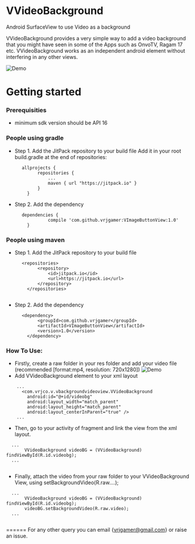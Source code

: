 # VVideoBackground
Android SurfaceView to use Video as a background

VVideoBackground provides a very simple way to add a video background that you might have seen in some of the Apps such as OnvoTV, Ragam 17 etc. VVideoBackground works as an independent android element without interfering in any other views. 

![Demo](https://github.com/vrjgamer/VVideoBackground/blob/master/demo.gif)

Getting started
======

### Prerequisities
* minimum sdk version should be API 16


###  People using gradle
* Step 1. Add the JitPack repository to your build file
Add it in your root build.gradle at the end of repositories:
```
      allprojects {
    		repositories {
    			...
    			maven { url "https://jitpack.io" }
    		}
    	}
```
    
* Step 2. Add the dependency
```
      dependencies {
    	        compile 'com.github.vrjgamer:VImageButtonView:1.0'
    	}
```
###  People using maven
* Step 1. Add the JitPack repository to your build file
```
      <repositories>
    		<repository>
    		    <id>jitpack.io</id>
    		    <url>https://jitpack.io</url>
    		</repository>
    	</repositories>
    
```
* Step 2. Add the dependency
```
      <dependency>
    	    <groupId>com.github.vrjgamer</groupId>
    	    <artifactId>VImageButtonView</artifactId>
    	    <version>1.0</version>
    	</dependency>
```

### How To Use: 
* Firstly, create a raw folder in your res folder and add your video file (recommended [format:mp4, resolution: 720x1280])
![Demo](https://github.com/vrjgamer/VVideoBackground/blob/master/demo.gif)
* Add VVideoBackground element to your xml layout
```
    ...
      <com.vrjco.v.vbackgroundvideoview.VVideoBackground
        android:id="@+id/videobg"
        android:layout_width="match_parent"
        android:layout_height="match_parent"
        android:layout_centerInParent="true" />
    ...  
```
* Then, go to your activity of fragment and link the view from the xml layout.
```
  ...
       VVideoBackground videoBG = (VVideoBackground) findViewById(R.id.videobg);
  ...
     
```
* Finally, attach the video from your raw folder to your VVideoBackground View, using setBackgroundVideo(R.raw....);
```
  ...
       VVideoBackground videoBG = (VVideoBackground) findViewById(R.id.videobg);
       videoBG.setBackgroundVideo(R.raw.video);
  ...
     
```

======
For any other query you can email {vrjgamer@gmail.com} or raise an issue.
